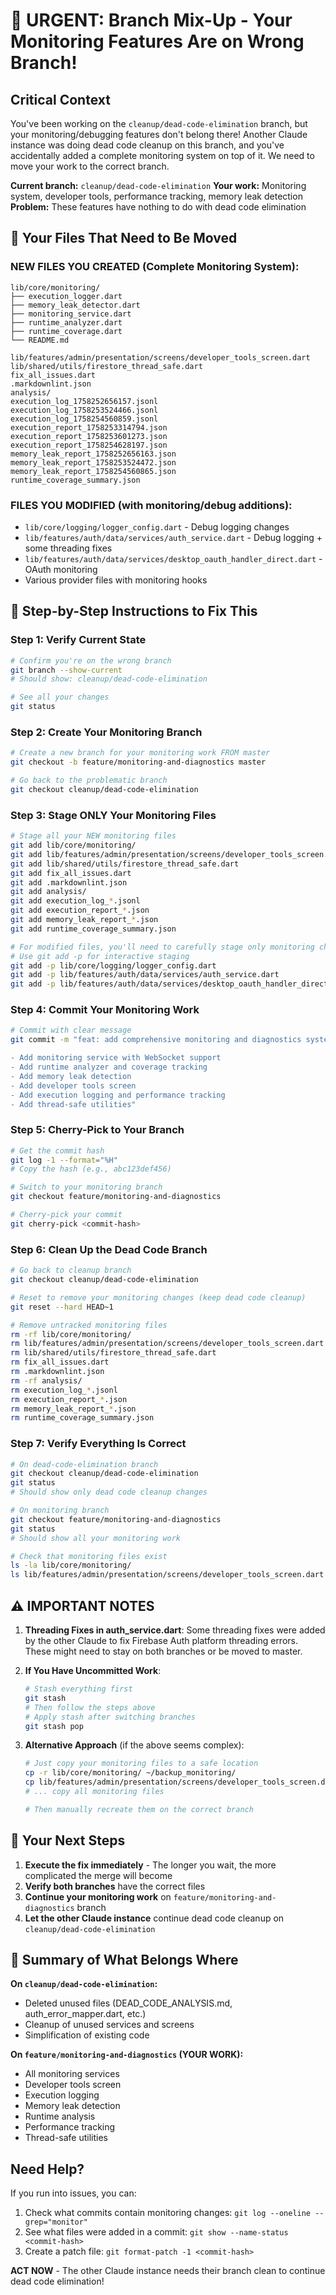 # 🚨 URGENT: Branch Mix-Up - Your Monitoring Features Are on Wrong Branch!

## Critical Context
You've been working on the `cleanup/dead-code-elimination` branch, but your monitoring/debugging features don't belong there! Another Claude instance was doing dead code cleanup on this branch, and you've accidentally added a complete monitoring system on top of it. We need to move your work to the correct branch.

**Current branch:** `cleanup/dead-code-elimination`
**Your work:** Monitoring system, developer tools, performance tracking, memory leak detection
**Problem:** These features have nothing to do with dead code elimination

## 📁 Your Files That Need to Be Moved

### NEW FILES YOU CREATED (Complete Monitoring System):
```
lib/core/monitoring/
├── execution_logger.dart
├── memory_leak_detector.dart
├── monitoring_service.dart
├── runtime_analyzer.dart
├── runtime_coverage.dart
└── README.md

lib/features/admin/presentation/screens/developer_tools_screen.dart
lib/shared/utils/firestore_thread_safe.dart
fix_all_issues.dart
.markdownlint.json
analysis/
execution_log_1758252656157.jsonl
execution_log_1758253524466.jsonl
execution_log_1758254560859.jsonl
execution_report_1758253314794.json
execution_report_1758253601273.json
execution_report_1758254628197.json
memory_leak_report_1758252656163.json
memory_leak_report_1758253524472.json
memory_leak_report_1758254560865.json
runtime_coverage_summary.json
```

### FILES YOU MODIFIED (with monitoring/debug additions):
- `lib/core/logging/logger_config.dart` - Debug logging changes
- `lib/features/auth/data/services/auth_service.dart` - Debug logging + some threading fixes
- `lib/features/auth/data/services/desktop_oauth_handler_direct.dart` - OAuth monitoring
- Various provider files with monitoring hooks

## 🔧 Step-by-Step Instructions to Fix This

### Step 1: Verify Current State
```bash
# Confirm you're on the wrong branch
git branch --show-current
# Should show: cleanup/dead-code-elimination

# See all your changes
git status
```

### Step 2: Create Your Monitoring Branch
```bash
# Create a new branch for your monitoring work FROM master
git checkout -b feature/monitoring-and-diagnostics master

# Go back to the problematic branch
git checkout cleanup/dead-code-elimination
```

### Step 3: Stage ONLY Your Monitoring Files
```bash
# Stage all your NEW monitoring files
git add lib/core/monitoring/
git add lib/features/admin/presentation/screens/developer_tools_screen.dart
git add lib/shared/utils/firestore_thread_safe.dart
git add fix_all_issues.dart
git add .markdownlint.json
git add analysis/
git add execution_log_*.jsonl
git add execution_report_*.json
git add memory_leak_report_*.json
git add runtime_coverage_summary.json

# For modified files, you'll need to carefully stage only monitoring changes
# Use git add -p for interactive staging
git add -p lib/core/logging/logger_config.dart
git add -p lib/features/auth/data/services/auth_service.dart
git add -p lib/features/auth/data/services/desktop_oauth_handler_direct.dart
```

### Step 4: Commit Your Monitoring Work
```bash
# Commit with clear message
git commit -m "feat: add comprehensive monitoring and diagnostics system

- Add monitoring service with WebSocket support
- Add runtime analyzer and coverage tracking
- Add memory leak detection
- Add developer tools screen
- Add execution logging and performance tracking
- Add thread-safe utilities"
```

### Step 5: Cherry-Pick to Your Branch
```bash
# Get the commit hash
git log -1 --format="%H"
# Copy the hash (e.g., abc123def456)

# Switch to your monitoring branch
git checkout feature/monitoring-and-diagnostics

# Cherry-pick your commit
git cherry-pick <commit-hash>
```

### Step 6: Clean Up the Dead Code Branch
```bash
# Go back to cleanup branch
git checkout cleanup/dead-code-elimination

# Reset to remove your monitoring changes (keep dead code cleanup)
git reset --hard HEAD~1

# Remove untracked monitoring files
rm -rf lib/core/monitoring/
rm lib/features/admin/presentation/screens/developer_tools_screen.dart
rm lib/shared/utils/firestore_thread_safe.dart
rm fix_all_issues.dart
rm .markdownlint.json
rm -rf analysis/
rm execution_log_*.jsonl
rm execution_report_*.json
rm memory_leak_report_*.json
rm runtime_coverage_summary.json
```

### Step 7: Verify Everything Is Correct
```bash
# On dead-code-elimination branch
git checkout cleanup/dead-code-elimination
git status
# Should show only dead code cleanup changes

# On monitoring branch
git checkout feature/monitoring-and-diagnostics
git status
# Should show all your monitoring work

# Check that monitoring files exist
ls -la lib/core/monitoring/
ls lib/features/admin/presentation/screens/developer_tools_screen.dart
```

## ⚠️ IMPORTANT NOTES

1. **Threading Fixes in auth_service.dart**: Some threading fixes were added by the other Claude to fix Firebase Auth platform threading errors. These might need to stay on both branches or be moved to master.

2. **If You Have Uncommitted Work**:
   ```bash
   # Stash everything first
   git stash
   # Then follow the steps above
   # Apply stash after switching branches
   git stash pop
   ```

3. **Alternative Approach** (if the above seems complex):
   ```bash
   # Just copy your monitoring files to a safe location
   cp -r lib/core/monitoring/ ~/backup_monitoring/
   cp lib/features/admin/presentation/screens/developer_tools_screen.dart ~/backup_monitoring/
   # ... copy all monitoring files

   # Then manually recreate them on the correct branch
   ```

## 🎯 Your Next Steps

1. **Execute the fix immediately** - The longer you wait, the more complicated the merge will become
2. **Verify both branches** have the correct files
3. **Continue your monitoring work** on `feature/monitoring-and-diagnostics` branch
4. **Let the other Claude instance** continue dead code cleanup on `cleanup/dead-code-elimination`

## 📝 Summary of What Belongs Where

**On `cleanup/dead-code-elimination`:**
- Deleted unused files (DEAD_CODE_ANALYSIS.md, auth_error_mapper.dart, etc.)
- Cleanup of unused services and screens
- Simplification of existing code

**On `feature/monitoring-and-diagnostics` (YOUR WORK):**
- All monitoring services
- Developer tools screen
- Execution logging
- Memory leak detection
- Runtime analysis
- Performance tracking
- Thread-safe utilities

## Need Help?

If you run into issues, you can:
1. Check what commits contain monitoring changes: `git log --oneline --grep="monitor"`
2. See what files were added in a commit: `git show --name-status <commit-hash>`
3. Create a patch file: `git format-patch -1 <commit-hash>`

**ACT NOW** - The other Claude instance needs their branch clean to continue dead code elimination!